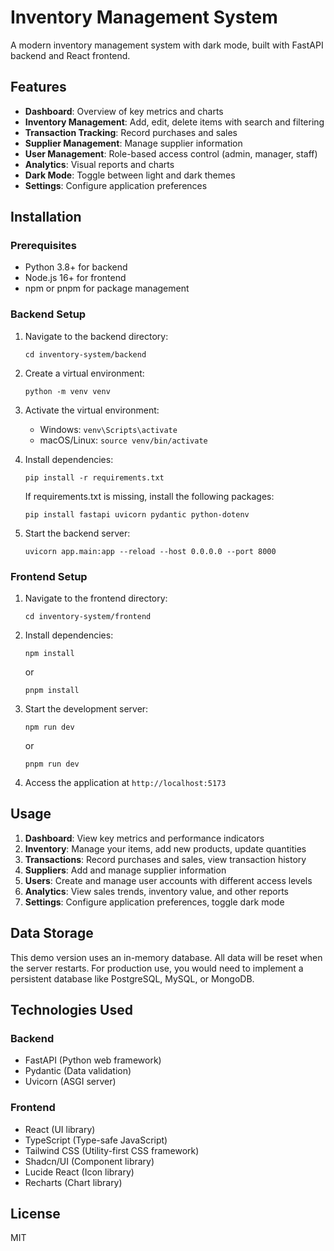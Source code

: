 # Inventory Management System

A modern inventory management system with dark mode, built with FastAPI backend and React frontend.

## Features

- **Dashboard**: Overview of key metrics and charts
- **Inventory Management**: Add, edit, delete items with search and filtering
- **Transaction Tracking**: Record purchases and sales
- **Supplier Management**: Manage supplier information
- **User Management**: Role-based access control (admin, manager, staff)
- **Analytics**: Visual reports and charts
- **Dark Mode**: Toggle between light and dark themes
- **Settings**: Configure application preferences

## Installation

### Prerequisites

- Python 3.8+ for backend
- Node.js 16+ for frontend
- npm or pnpm for package management

### Backend Setup

1. Navigate to the backend directory:
   ```
   cd inventory-system/backend
   ```

2. Create a virtual environment:
   ```
   python -m venv venv
   ```

3. Activate the virtual environment:
   - Windows: `venv\Scripts\activate`
   - macOS/Linux: `source venv/bin/activate`

4. Install dependencies:
   ```
   pip install -r requirements.txt
   ```
   
   If requirements.txt is missing, install the following packages:
   ```
   pip install fastapi uvicorn pydantic python-dotenv
   ```

5. Start the backend server:
   ```
   uvicorn app.main:app --reload --host 0.0.0.0 --port 8000
   ```

### Frontend Setup

1. Navigate to the frontend directory:
   ```
   cd inventory-system/frontend
   ```

2. Install dependencies:
   ```
   npm install
   ```
   or
   ```
   pnpm install
   ```

3. Start the development server:
   ```
   npm run dev
   ```
   or
   ```
   pnpm run dev
   ```

4. Access the application at `http://localhost:5173`

## Usage

1. **Dashboard**: View key metrics and performance indicators
2. **Inventory**: Manage your items, add new products, update quantities
3. **Transactions**: Record purchases and sales, view transaction history
4. **Suppliers**: Add and manage supplier information
5. **Users**: Create and manage user accounts with different access levels
6. **Analytics**: View sales trends, inventory value, and other reports
7. **Settings**: Configure application preferences, toggle dark mode

## Data Storage

This demo version uses an in-memory database. All data will be reset when the server restarts. For production use, you would need to implement a persistent database like PostgreSQL, MySQL, or MongoDB.

## Technologies Used

### Backend
- FastAPI (Python web framework)
- Pydantic (Data validation)
- Uvicorn (ASGI server)

### Frontend
- React (UI library)
- TypeScript (Type-safe JavaScript)
- Tailwind CSS (Utility-first CSS framework)
- Shadcn/UI (Component library)
- Lucide React (Icon library)
- Recharts (Chart library)

## License

MIT
